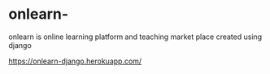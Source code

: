 # onlearn-
onlearn is online learning platform and teaching market place created using django

https://onlearn-django.herokuapp.com/
